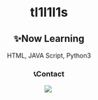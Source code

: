 <div align=center><h1> tl1l1l1s </h1>
<h2> ✨Now Learning </h2>
  <p> HTML, JAVA Script, Python3 </p>
  
<h3> 📞Contact </h3>
  <p> <a href="https://github.com/tl1l1l1s"><img src="https://img.shields.io/badge/github-black?style=flat-square&logo=181717&logoColor=black&link=https://github.com.tl1l1l1s"/></a>&nbsp </p>
</div>
